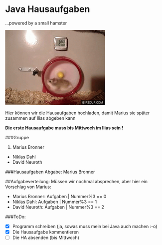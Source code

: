 # Java Hausaufgaben
...powered by a small hamster

![small hamster](smha.gif)

Hier können wir die Hausaufgaben hochladen, damit 
Marius sie später zusammen auf Ilias abgeben kann

__Die erste Hausaufgabe muss bis Mittwoch im Ilias sein !__

###Gruppe

1. Marius Bronner
* Niklas Dahl
* David Neuroth

###Hausaufgaben Abgabe: Marius Bronner

##Aufgabeverteilung:
Müssen wir nochmal absprechen, aber hier ein Vorschlag von Marius:   
* Marius Bronner: Aufgaben | Nummer%3 == 0   
* Niklas Dahl: Aufgaben | Nummer%3 == 1   
* David Neuroth: Aufgaben | Nummer%3 == 2    

###ToDo:
- [x] Programm schreiben (ja, sowas muss mein bei Java auch machen :-o)
- [x] Die Hausaufgabe kommentieren
- [ ] Die HA absenden (bis Mittwoch)